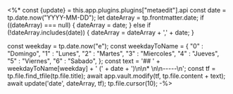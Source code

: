 <%*
const {update} = this.app.plugins.plugins["metaedit"].api
const date = tp.date.now("YYYY-MM-DD");
let dateArray = tp.frontmatter.date;
if ((dateArray) === null) {
	dateArray = date;
}
else if (!dateArray.includes(date)) {
	dateArray = dateArray + ',' + date;
}

const weekday = tp.date.now("e");
const weekdayToName = {
"0" : "Domingo",
"1" : "Lunes",
"2" : "Martes",
"3" : "Miercoles",
"4" : "Jueves",
"5" : "Viernes",
"6" : "Sabado",
};
const text = '## ' + weekdayToName[weekday] + ' (' + date + ')\n\n* \n\n-----\n';
const tf = tp.file.find_tfile(tp.file.title);
await app.vault.modify(tf, tp.file.content + text);
await update('date', dateArray, tf);
tp.file.cursor(10);
-%>
